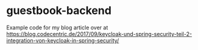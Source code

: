 # guestbook-backend
Example code for my blog article over at https://blog.codecentric.de/2017/09/keycloak-und-spring-security-teil-2-integration-von-keycloak-in-spring-security/

